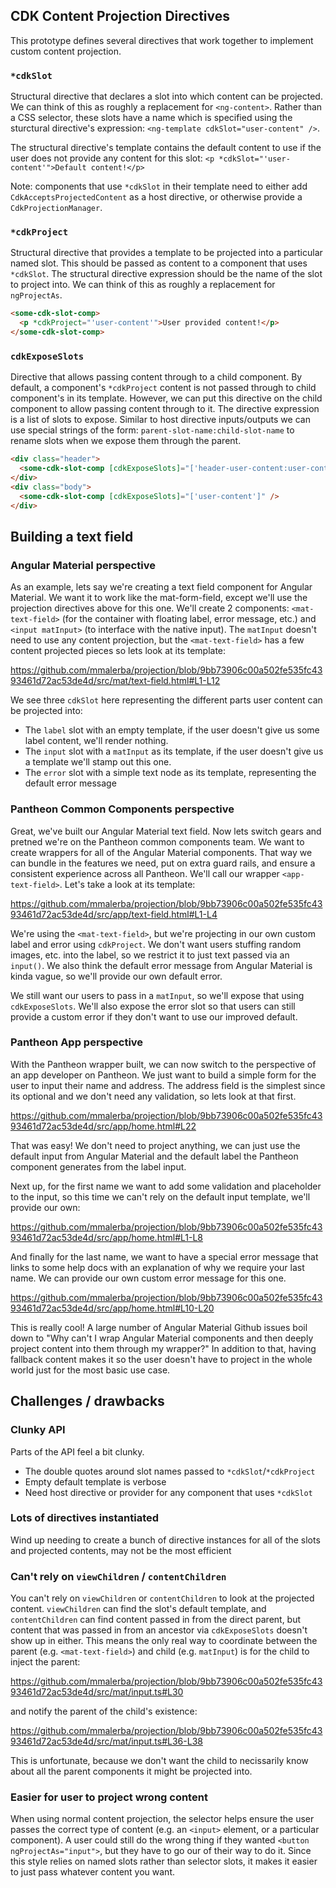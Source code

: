 ## CDK Content Projection Directives

This prototype defines several directives that work together to implement custom content projection.

### `*cdkSlot`

Structural directive that declares a slot into which content can be projected. We can think of this as roughly a replacement for `<ng-content>`. Rather than a CSS selector, these slots have a name which is specified using the sturctural directive's expression: `<ng-template cdkSlot="user-content" />`.

The structural directive's template contains the default content to use if the user does not provide any content for this slot: `<p *cdkSlot="'user-content'">Default content!</p>`

Note: components that use `*cdkSlot` in their template need to either add `CdkAcceptsProjectedContent` as a host directive, or otherwise provide a `CdkProjectionManager`.

### `*cdkProject`

Structural directive that provides a template to be projected into a particular named slot. This should be passed as content to a component that uses `*cdkSlot`. The structural directive expression should be the name of the slot to project into. We can think of this as roughly a replacement for `ngProjectAs`.

```html
<some-cdk-slot-comp>
  <p *cdkProject="'user-content'">User provided content!</p>
</some-cdk-slot-comp>
```

### `cdkExposeSlots`

Directive that allows passing content through to a child component. By default, a component's `*cdkProject` content is not passed through to child component's in its template. However, we can put this directive on the child component to allow passing content through to it. The directive expression is a list of slots to expose. Similar to host directive inputs/outputs we can use special strings of the form: `parent-slot-name:child-slot-name` to rename slots when we expose them through the parent.

```html
<div class="header">
  <some-cdk-slot-comp [cdkExposeSlots]="['header-user-content:user-content']" />
</div>
<div class="body">
  <some-cdk-slot-comp [cdkExposeSlots]="['user-content']" />
</div>
```

## Building a text field

### Angular Material perspective

As an example, lets say we're creating a text field component for Angular Material. We want it to work like the mat-form-field, except we'll use the projection directives above for this one. We'll create 2 components: `<mat-text-field>` (for the container with floating label, error message, etc.) and `<input matInput>` (to interface with the native input). The `matInput` doesn't need to use any content projection, but the `<mat-text-field>` has a few content projected pieces so lets look at its template:

https://github.com/mmalerba/projection/blob/9bb73906c00a502fe535fc4393461d72ac53de4d/src/mat/text-field.html#L1-L12

We see three `cdkSlot` here representing the different parts user content can be projected into:

- The `label` slot with an empty template, if the user doesn't give us some label content, we'll render nothing.
- The `input` slot with a `matInput` as its template, if the user doesn't give us a template we'll stamp out this one.
- The `error` slot with a simple text node as its template, representing the default error message

### Pantheon Common Components perspective

Great, we've built our Angular Material text field. Now lets switch gears and pretned we're on the Pantheon common components team. We want to create wrappers for all of the Angular Material components. That way we can bundle in the features we need, put on extra guard rails, and ensure a consistent experience across all Pantheon. We'll call our wrapper `<app-text-field>`. Let's take a look at its template:

https://github.com/mmalerba/projection/blob/9bb73906c00a502fe535fc4393461d72ac53de4d/src/app/text-field.html#L1-L4

We're using the `<mat-text-field>`, but we're projecting in our own custom label and error using `cdkProject`. We don't want users stuffing random images, etc. into the label, so we restrict it to just text passed via an `input()`. We also think the default error message from Angular Material is kinda vague, so we'll provide our own default error.

We still want our users to pass in a `matInput`, so we'll expose that using `cdkExposeSlots`. We'll also expose the error slot so that users can still provide a custom error if they don't want to use our improved default.

### Pantheon App perspective

With the Pantheon wrapper built, we can now switch to the perspective of an app developer on Pantheon. We just want to build a simple form for the user to input their name and address. The address field is the simplest since its optional and we don't need any validation, so lets look at that first.

https://github.com/mmalerba/projection/blob/9bb73906c00a502fe535fc4393461d72ac53de4d/src/app/home.html#L22

That was easy! We don't need to project anything, we can just use the default input from Angular Material and the default label the Pantheon component generates from the label input.

Next up, for the first name we want to add some validation and placeholder to the input, so this time we can't rely on the default input template, we'll provide our own:

https://github.com/mmalerba/projection/blob/9bb73906c00a502fe535fc4393461d72ac53de4d/src/app/home.html#L1-L8

And finally for the last name, we want to have a special error message that links to some help docs with an explanation of why we require your last name. We can provide our own custom error message for this one.

https://github.com/mmalerba/projection/blob/9bb73906c00a502fe535fc4393461d72ac53de4d/src/app/home.html#L10-L20

This is really cool! A large number of Angular Material Github issues boil down to "Why can't I wrap Angular Material components and then deeply project content into them through my wrapper?" In addition to that, having fallback content makes it so the user doesn't have to project in the whole world just for the most basic use case.

## Challenges / drawbacks

### Clunky API

Parts of the API feel a bit clunky.

- The double quotes around slot names passed to `*cdkSlot`/`*cdkProject`
- Empty default template is verbose
- Need host directive or provider for any component that uses `*cdkSlot`

### Lots of directives instantiated

Wind up needing to create a bunch of directive instances for all of the slots and projected contents, may not be the most efficient

### Can't rely on `viewChildren` / `contentChildren`

You can't rely on `viewChildren` or `contentChildren` to look at the projected content. `viewChildren` can find the slot's default template, and `contentChildren` can find content passed in from the direct parent, but content that was passed in from an ancestor via `cdkExposeSlots` doesn't show up in either. This means the only real way to coordinate between the parent (e.g. `<mat-text-field>`) and child (e.g. `matInput`) is for the child to inject the parent:

https://github.com/mmalerba/projection/blob/9bb73906c00a502fe535fc4393461d72ac53de4d/src/mat/input.ts#L30

and notify the parent of the child's existence:

https://github.com/mmalerba/projection/blob/9bb73906c00a502fe535fc4393461d72ac53de4d/src/mat/input.ts#L36-L38

This is unfortunate, because we don't want the child to necissarily know about all the parent components it might be projected into.

### Easier for user to project wrong content

When using normal content projection, the selector helps ensure the user passes the correct type of content (e.g. an `<input>` element, or a particular component). A user could still do the wrong thing if they wanted `<button ngProjectAs="input">`, but they have to go our of their way to do it. Since this style relies on named slots rather than selector slots, it makes it easier to just pass whatever content you want.
